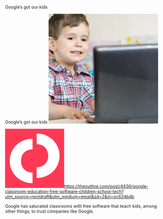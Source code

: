 Google’s got our kids

Google’s got our kids
![](../_resources/ddc309836527f61e515e09b2ad1c1339.png)

![](../_resources/15e60369c9b6a97aafa5c9c88b57a175.png)https://theoutline.com/post/4436/google-classroom-education-free-software-children-school-tech?utm_source=nextdraft&utm_medium=email&zd=2&zi=oc624bdb

Google has saturated classrooms with free software that teach kids, among other things, to trust companies like Google.